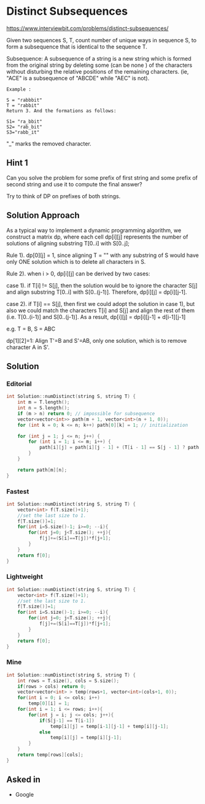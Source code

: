 # Distinct Subsequences

https://www.interviewbit.com/problems/distinct-subsequences/

Given two sequences S, T, count number of unique ways in sequence S, to form a subsequence that is identical to the sequence T.

 Subsequence: A subsequence of a string is a new string which is formed from the original string by deleting some (can be none ) of the characters without disturbing the relative positions of the remaining characters. (ie, "ACE" is a subsequence of "ABCDE" while "AEC" is not). 

```
Example :

S = "rabbbit" 
T = "rabbit"
Return 3. And the formations as follows:

S1= "ra_bbit" 
S2= "rab_bit" 
S3="rabb_it"
```
"_" marks the removed character.

## Hint 1

Can you solve the problem for some prefix of first string and some prefix of second string and use it to compute the final answer?

Try to think of DP on prefixes of both strings.

## Solution Approach

As a typical way to implement a dynamic programming algorithm, we construct a matrix dp, where each cell dp[i][j] represents the number of solutions of aligning substring T[0..i] with S[0..j];

Rule 1). dp[0][j] = 1, since aligning T = "" with any substring of S would have only ONE solution which is to delete all characters in S.

Rule 2). when i > 0, dp[i][j] can be derived by two cases:

case 1). if T[i] != S[j], then the solution would be to ignore the character S[j] and align substring T[0..i] with S[0..(j-1)]. Therefore, dp[i][j] = dp[i][j-1].

case 2). if T[i] == S[j], then first we could adopt the solution in case 1), but also we could match the characters T[i] and S[j] and align the rest of them (i.e. T[0..(i-1)] and S[0..(j-1)]. As a result, dp[i][j] = dp[i][j-1] + d[i-1][j-1]

e.g. T = B, S = ABC

dp[1][2]=1: Align T'=B and S'=AB, only one solution, which is to remove character A in S'.

## Solution

### Editorial
```cpp
int Solution::numDistinct(string S, string T) {
    int m = T.length();
    int n = S.length();
    if (m > n) return 0; // impossible for subsequence
    vector<vector<int>> path(m + 1, vector<int>(n + 1, 0));
    for (int k = 0; k <= n; k++) path[0][k] = 1; // initialization

    for (int j = 1; j <= n; j++) {
        for (int i = 1; i <= m; i++) {
            path[i][j] = path[i][j - 1] + (T[i - 1] == S[j - 1] ? path[i - 1][j - 1]: 0);
        }
    }

    return path[m][n];
}
```

### Fastest
```cpp
int Solution::numDistinct(string S, string T) {
    vector<int> f(T.size()+1);
    //set the last size to 1.
    f[T.size()]=1;
    for(int i=S.size()-1; i>=0; --i){
        for(int j=0; j<T.size(); ++j){
            f[j]+=(S[i]==T[j])*f[j+1];
        }
    }
    return f[0];
}
```

### Lightweight
```cpp
int Solution::numDistinct(string S, string T) {
    vector<int> f(T.size()+1);
    //set the last size to 1.
    f[T.size()]=1;
    for(int i=S.size()-1; i>=0; --i){
        for(int j=0; j<T.size(); ++j){
            f[j]+=(S[i]==T[j])*f[j+1];
        }
    }
    return f[0];
}
```

### Mine
```cpp
int Solution::numDistinct(string S, string T) {
    int rows = T.size(), cols = S.size();
    if(rows > cols) return 0;
    vector<vector<int> > temp(rows+1, vector<int>(cols+1, 0));
    for(int i = 0; i <= cols; i++)
        temp[0][i] = 1;
    for(int i = 1; i <= rows; i++){
        for(int j = i; j <= cols; j++){
            if(S[j-1] == T[i-1])
                temp[i][j] = temp[i-1][j-1] + temp[i][j-1];
            else
                temp[i][j] = temp[i][j-1];
        }
    }
    return temp[rows][cols];
}

```

## Asked in
* Google
